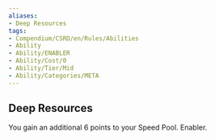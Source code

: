 ```yaml
---
aliases:
- Deep Resources
tags:
- Compendium/CSRD/en/Rules/Abilities
- Ability
- Ability/ENABLER
- Ability/Cost/0
- Ability/Tier/Mid
- Ability/Categories/META
---
```


  
## Deep Resources  
You gain an additional 6 points to your Speed Pool. Enabler. 